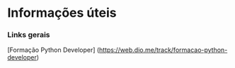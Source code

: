 # Informações úteis

### Links gerais



[Formação Python Developer] (https://web.dio.me/track/formacao-python-developer)
